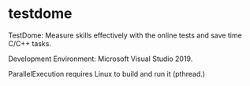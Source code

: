 # testdome
TestDome: Measure skills effectively with the online tests and save time C/C++ tasks.

Development Environment: Microsoft Visual Studio 2019.

ParallelExecution requires Linux to build and run it (pthread.)
